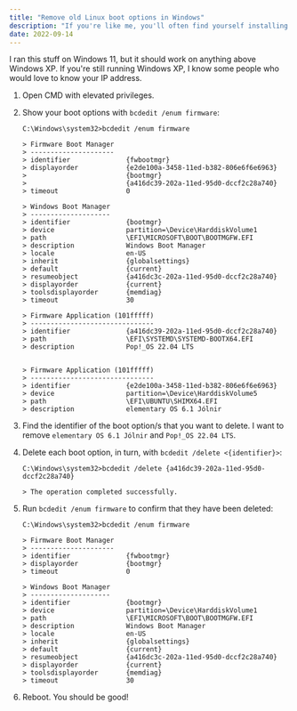 ```yaml
---
title: "Remove old Linux boot options in Windows"
description: "If you're like me, you'll often find yourself installing new and exciting Linux distros only to get bored of them a week later and saunter back on over to Windows. This is fine, but leaves me with a bunch of un-used boot options whenever I press F12 on start-up. This mini guide walks you through how to delete these boot options from within Windows."
date: 2022-09-14
---
```


I ran this stuff on Windows 11, but it should work on anything above Windows XP. If you're still running Windows XP, I know some people who would love to know your IP address.

1. Open CMD with elevated privileges.
1. Show your boot options with `bcdedit /enum firmware`:

    ```shell
    C:\Windows\system32>bcdedit /enum firmware

    > Firmware Boot Manager
    > ---------------------
    > identifier              {fwbootmgr}
    > displayorder            {e2de100a-3458-11ed-b382-806e6f6e6963}
    >                         {bootmgr}
    >                         {a416dc39-202a-11ed-95d0-dccf2c28a740}
    > timeout                 0

    > Windows Boot Manager
    > --------------------
    > identifier              {bootmgr}
    > device                  partition=\Device\HarddiskVolume1
    > path                    \EFI\MICROSOFT\BOOT\BOOTMGFW.EFI
    > description             Windows Boot Manager
    > locale                  en-US
    > inherit                 {globalsettings}
    > default                 {current}
    > resumeobject            {a416dc3c-202a-11ed-95d0-dccf2c28a740}
    > displayorder            {current}
    > toolsdisplayorder       {memdiag}
    > timeout                 30

    > Firmware Application (101fffff)
    > -------------------------------
    > identifier              {a416dc39-202a-11ed-95d0-dccf2c28a740}
    > path                    \EFI\SYSTEMD\SYSTEMD-BOOTX64.EFI
    > description             Pop!_OS 22.04 LTS


    > Firmware Application (101fffff)
    > -------------------------------
    > identifier              {e2de100a-3458-11ed-b382-806e6f6e6963}
    > device                  partition=\Device\HarddiskVolume5
    > path                    \EFI\UBUNTU\SHIMX64.EFI
    > description             elementary OS 6.1 Jólnir
    ```
	
1. Find the identifier of the boot option/s that you want to delete. I want to remove `elementary OS 6.1 Jólnir` and `Pop!_OS 22.04 LTS`.
1. Delete each boot option, in turn, with `bcdedit /delete <{identifier}>`:

    ```shell
    C:\Windows\system32>bcdedit /delete {a416dc39-202a-11ed-95d0-dccf2c28a740}
    
    > The operation completed successfully.
    ```

1. Run `bcdedit /enum firmware` to confirm that they have been deleted:

    ```shell
    C:\Windows\system32>bcdedit /enum firmware

    > Firmware Boot Manager
    > ---------------------
    > identifier              {fwbootmgr}
    > displayorder            {bootmgr}
    > timeout                 0

    > Windows Boot Manager
    > --------------------
    > identifier              {bootmgr}
    > device                  partition=\Device\HarddiskVolume1
    > path                    \EFI\MICROSOFT\BOOT\BOOTMGFW.EFI
    > description             Windows Boot Manager
    > locale                  en-US
    > inherit                 {globalsettings}
    > default                 {current}
    > resumeobject            {a416dc3c-202a-11ed-95d0-dccf2c28a740}
    > displayorder            {current}
    > toolsdisplayorder       {memdiag}
    > timeout                 30
    ```

1. Reboot. You should be good!
